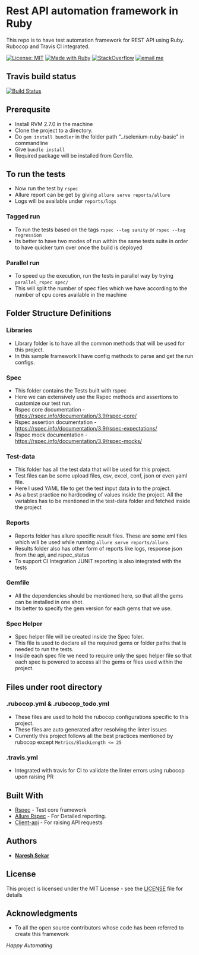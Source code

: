 # Rest API automation framework in Ruby

This repo is to have test automation framework for REST API using Ruby. Rubocop and Travis CI integrated.

[![License: MIT](https://img.shields.io/badge/License-MIT-blue.svg)](LICENSE)
[![Made with Ruby](https://img.shields.io/badge/Made%20with-Ruby-red.svg)](https://www.ruby-lang.org/en/)
[![StackOverflow](http://img.shields.io/badge/Stack%20Overflow-Ask-blue.svg)]( https://stackoverflow.com/users/10505289/naresh-sekar)
[![email me](https://img.shields.io/badge/Contact-Email-green.svg)](mailto:nareshnavinash@gmail.com)

## Travis build status 
[![Build Status](https://travis-ci.com/nareshnavinash/rest-api-automation-framework-ruby.svg?branch=main)](https://travis-ci.com/nareshnavinash/rest-api-automation-framework-ruby)

## Prerequsite
* Install RVM 2.7.0 in the machine
* Clone the project to a directory.
* Do `gem install bundler` in the folder path "../selenium-ruby-basic" in commandline
* Give `bundle install`
* Required package will be installed from Gemfile.

## To run the tests
* Now run the test by `rspec`
* Allure report can be get by giving `allure serve reports/allure`
* Logs will be available under `reports/logs`

### Tagged run
* To run the tests based on the tags `rspec --tag sanity` or `rspec --tag regression`
* Its better to have two modes of run within the same tests suite in order to have quicker turn over once the build is deployed

### Parallel run
* To speed up the execution, run the tests in parallel way by trying `parallel_rspec spec/`
* This will split the number of spec files which we have according to the number of cpu cores available in the machine

## Folder Structure Definitions

### Libraries
* Library folder is to have all the common methods that will be used for this project.
* In this sample framework I have config methods to parse and get the run configs.

### Spec
* This folder contains the Tests built with rspec
* Here we can extensively use the Rspec methods and assertions to customize our test run.
* Rspec core documentation - https://rspec.info/documentation/3.9/rspec-core/
* Rspec assertion documentation - https://rspec.info/documentation/3.9/rspec-expectations/
* Rspec mock documentation - https://rspec.info/documentation/3.9/rspec-mocks/

### Test-data
* This folder has all the test data that will be used for this project. 
* Test files can be some upload files, csv, excel, conf, json or even yaml file.
* Here I used YAML file to get the test input data in to the project.
* As a best practice no hardcoding of values inside the project. All the variables has to be mentioned in the test-data folder and fetched inside the project

### Reports
* Reports folder has allure specific result files. These are some xml files which will be used while running `allure serve reports/allure`.
* Results folder also has other form of reports like logs, response json from the api, and rspec_status
* To support CI Integration JUNIT reporting is also integrated with the tests

### Gemfile
* All the dependencies should be mentioned here, so that all the gems can be installed in one shot.
* Its better to specify the gem version for each gems that we use.

### Spec Helper
* Spec helper file will be created inside the Spec foler.
* This file is used to declare all the required gems or folder paths that is needed to run the tests.
* Inside each spec file we need to require only the spec helper file so that each spec is powered to access all the gems or files used within the project.

## Files under root directory

### .rubocop.yml & .rubocop_todo.yml
* These files are used to hold the rubocop configurations specific to this project.
* These files are auto generated after resolving the linter issues
* Currently this project follows all the best practices mentioned by rubocop except `Metrics/BlockLength <= 25`

### .travis.yml
* Integrated with travis for CI to validate the linter errors using rubocop upon raising PR

## Built With

* [Rspec](https://rubygems.org/gems/rspec/versions/3.4.0) - Test core framework
* [Allure Rspec](https://rubygems.org/gems/allure-rspec) - For Detailed reporting.
* [Client-api](https://github.com/nareshnavinash/client-api) - For raising API requests

## Authors

* **[Naresh Sekar](https://github.com/nareshnavinash)**

## License

This project is licensed under the MIT License - see the [LICENSE](LICENSE) file for details

## Acknowledgments

* To all the open source contributors whose code has been referred to create this framework

*Happy Automating*
